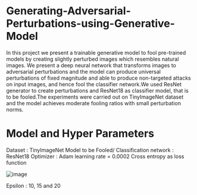 # Generating-Adversarial-Perturbations-using-Generative-Model

In this project we present a trainable generative model to fool pre-trained models by creating slightly perturbed images which resembles natural images. We present a deep neural network that transforms images to adversarial perturbations and the model can produce universal perturbations of fixed magnitude and able to produce non-targeted attacks on input images, and hence fool the classifier network.We used ResNet generator to create perturbations and ResNet18 as classifier model, that is to be fooled.The experiments were carried out on TinyImageNet dataset and the model achieves moderate fooling ratios with small perturbation norms.

# Model and Hyper Parameters
Dataset : TinyImageNet
Model to be Fooled/ Classification network : ResNet18
Optimizer : Adam
learning rate = 0.0002
Cross entropy as loss function

![image](https://user-images.githubusercontent.com/80224279/164211220-e431be81-e281-4c08-9306-8584ae87ddf6.png)

Epsilon : 10, 15 and 20
